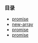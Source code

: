 ### 目录

* [promise](promise.html)
* [new-array](new-array.html)
* [promise](promise.html)
* [promise](promise.html)